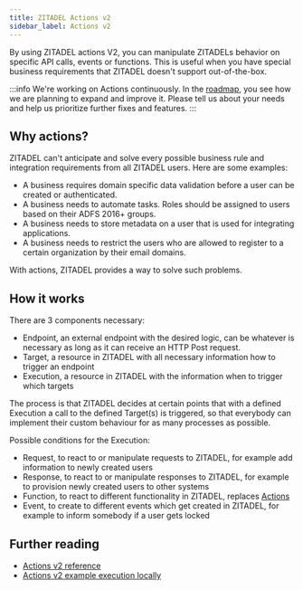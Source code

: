 ```yaml
---
title: ZITADEL Actions v2
sidebar_label: Actions v2
---
```


By using ZITADEL actions V2, you can manipulate ZITADELs behavior on specific API calls, events or functions.
This is useful when you have special business requirements that ZITADEL doesn't support out-of-the-box.

:::info
We're working on Actions continuously. In the [roadmap](https://zitadel.com/roadmap), you see how we are planning to expand and improve it. Please tell us about your needs and help us prioritize further fixes and features.
:::

## Why actions?
ZITADEL can't anticipate and solve every possible business rule and integration requirements from all ZITADEL users. Here are some examples:
- A business requires domain specific data validation before a user can be created or authenticated.
- A business needs to automate tasks. Roles should be assigned to users based on their ADFS 2016+ groups.
- A business needs to store metadata on a user that is used for integrating applications.
- A business needs to restrict the users who are allowed to register to a certain organization by their email domains.

With actions, ZITADEL provides a way to solve such problems.

## How it works
There are 3 components necessary:
- Endpoint, an external endpoint with the desired logic, can be whatever is necessary as long as it can receive an HTTP Post request.
- Target, a resource in ZITADEL with all necessary information how to trigger an endpoint
- Execution, a resource in ZITADEL with the information when to trigger which targets

The process is that ZITADEL decides at certain points that with a defined Execution a call to the defined Target(s) is triggered, 
so that everybody can implement their custom behaviour for as many processes as possible.

Possible conditions for the Execution:
- Request, to react to or manipulate requests to ZITADEL, for example add information to newly created users
- Response, to react to or manipulate responses to ZITADEL, for example to provision newly created users to other systems
- Function, to react to different functionality in ZITADEL, replaces [Actions](/concepts/features/actions)
- Event, to create to different events which get created in ZITADEL, for example to inform somebody if a user gets locked

## Further reading

- [Actions v2 reference](/apis/actions/v3/usage)
- [Actions v2 example execution locally](/apis/actions/v3/testing-locally)